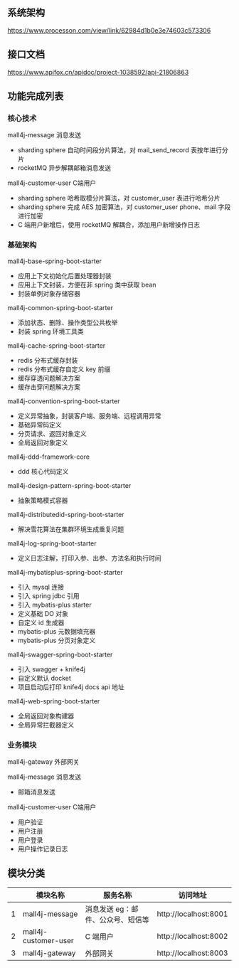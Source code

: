## 系统架构

https://www.processon.com/view/link/62984d1b0e3e74603c573306

## 接口文档

https://www.apifox.cn/apidoc/project-1038592/api-21806863

## 功能完成列表

### 核心技术
mall4j-message 消息发送
- sharding sphere 自动时间段分片算法，对 mail_send_record 表按年进行分片
- rocketMQ 异步解耦邮箱消息发送

mall4j-customer-user C端用户
- sharding sphere 哈希取模分片算法，对 customer_user 表进行哈希分片
- sharding sphere 完成 AES 加密算法，对 customer_user phone、mail 字段进行加密
- C 端用户新增后，使用 rocketMQ 解耦合，添加用户新增操作日志

### 基础架构
mall4j-base-spring-boot-starter
- 应用上下文初始化后置处理器封装
- 应用上下文封装，方便在非 spring 类中获取 bean
- 封装单例对象存储容器

mall4j-common-spring-boot-starter
- 添加状态、删除、操作类型公共枚举
- 封装 spring 环境工具类

mall4j-cache-spring-boot-starter
- redis 分布式缓存封装
- redis 分布式缓存自定义 key 前缀
- 缓存穿透问题解决方案
- 缓存击穿问题解决方案

mall4j-convention-spring-boot-starter
- 定义异常抽象，封装客户端、服务端、远程调用异常
- 基础异常码定义
- 分页请求、返回对象定义
- 全局返回对象定义

mall4j-ddd-framework-core
- ddd 核心代码定义

mall4j-design-pattern-spring-boot-starter
- 抽象策略模式容器

mall4j-distributedid-spring-boot-starter
- 解决雪花算法在集群环境生成重复问题

mall4j-log-spring-boot-starter
- 定义日志注解，打印入参、出参、方法名和执行时间

mall4j-mybatisplus-spring-boot-starter
- 引入 mysql 连接
- 引入 spring jdbc 引用
- 引入 mybatis-plus starter
- 定义基础 DO 对象
- 自定义 id 生成器
- mybatis-plus 元数据填充器
- mybatis-plus 分页对象定义

mall4j-swagger-spring-boot-starter
- 引入 swagger + knife4j
- 自定义默认 docket
- 项目启动后打印 knife4j docs api 地址

mall4j-web-spring-boot-starter
- 全局返回对象构建器
- 全局异常拦截器定义

### 业务模块
mall4j-gateway 外部网关

mall4j-message 消息发送
- 邮箱消息发送

mall4j-customer-user C端用户
- 用户验证
- 用户注册
- 用户登录
- 用户操作记录日志

## 模块分类

|  | 模块名称 | 服务名称 | 访问地址 |
| --- | --- | --- | --- |
| 1 | mall4j-message | 消息发送 eg：邮件、公众号、短信等 | http://localhost:8001 |
| 2 | mall4j-customer-user | C 端用户 | http://localhost:8002 |
| 3 | mall4j-gateway | 外部网关 | http://localhost:8003 |
